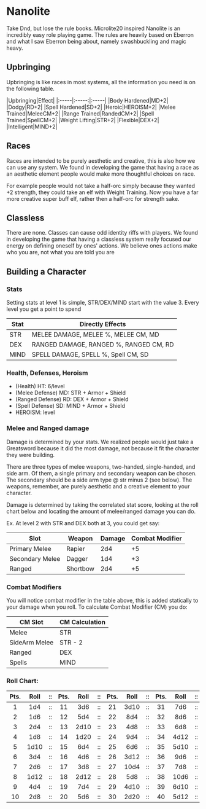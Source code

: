 # Nanolite
Take Dnd, but lose the rule books. Microlite20 inspired Nanolite is an incredibly easy role playing game.
The rules are heavily based on Eberron and what I saw Eberron being about, namely swashbuckling and magic heavy.

## Upbringing
Upbringing is like races in most systems, all the information you need is on the following table.

|Upbringing|Effect|
|:-----|:-----:|:-----|
|Body Hardened|MD+2|
|Dodgy|RD+2|
|Spell Hardened|SD+2|
|Heroic|HEROISM+2|
|Melee Trained|MeleeCM+2|
|Range Trained|RandedCM+2|
|Spell Trained|SpellCM+2|
|Weight Lifting|STR+2|
|Flexible|DEX+2|
|Intelligent|MIND+2|

## Races
Races are intended to be purely aesthetic and creative, this is also how we can use any system.
We found in developing the game that having a race as an aesthetic element people would make more thoughtful choices on race.

For example people would not take a half-orc simply because they wanted +2 strength, they could take an elf with Weight Training.
Now you have a far more creative super buff elf, rather then a half-orc for strength sake.

## Classless
There are none. Classes can cause odd identity riffs with players. 
We found in developing the game that having a classless system really focused our energy on defining oneself by ones' actions.
We believe ones actions make who you are, not what you are told you are

## Building a Character
### Stats
Setting stats at level 1 is simple, STR/DEX/MIND start with the value 3.
Every level you get a point to spend

|Stat|Directly Effects|
|-----|-----|
|STR|MELEE DAMAGE, MELEE %, MELEE CM, MD|
|DEX|RANGED DAMAGE, RANGED %, RANGED CM, RD|
|MIND|SPELL DAMAGE, SPELL %, Spell CM, SD|

### Health, Defenses, Heroism
* (Health) HT: 6/level
* (Melee Defense) MD: STR + Armor + Shield
* (Ranged Defense) RD: DEX + Armor + Shield
* (Spell Defense) SD: MIND + Armor + Shield
* HEROISM: level

### Melee and Ranged damage
Damage is determined by your stats. We realized people would just take a Greatsword because it did the most damage, not because it fit the character they were building.

There are three types of melee weapons, two-handed, single-handed, and side arm. Of them, a single primary and secondary weapon can be chosen. 
The secondary should be a side arm type @ str minus 2 (see below). The weapons, remember, are purely aesthetic and a creative element to your character.

Damage is determined by taking the correlated stat score, looking at the roll chart below and locating the amount of melee/ranged damage you can do.

Ex.
At level 2 with STR and DEX both at 3, you could get say:

|Slot|Weapon|Damage|Combat Modifier|
|-|-|-|-|
|Primary Melee|Rapier|2d4|+5|
|Secondary Melee|Dagger|1d4|+3|
|Ranged|Shortbow|2d4|+5|

### Combat Modifiers
You will notice combat modifier in the table above, this is added statically to your damage when you roll.
To calculate Combat Modifier (CM) you do:

|CM Slot|CM Calculation|
|-|-|
Melee|STR
SideArm Melee|STR - 2
Ranged|DEX
Spells|MIND


### Roll Chart:

|Pts.|Roll|::|Pts.|Roll|::|Pts.|Roll|::|Pts.|Roll|::|Pts.|Roll|::|Pts.|Roll|
|:-----:|:-----:|:-----:|:-----:|:-----:|:-----:|:-----:|:-----:|:-----:|:-----:|:-----:|:-----:|:-----:|:-----:|:-----:|:-----:|:-----:|
|1|1d4|::|11|3d6|::|21|3d10|::|31|7d6|::|41|3d20|::|51|8d12|
|2|1d6|::|12|5d4|::|22|8d4|::|32|8d6|::|42|8d8|::|52|10d10|
|3|2d4|::|13|2d10|::|23|4d8|::|33|6d8|::|43|7d10|::|53|5d20|
|4|1d8|::|14|1d20|::|24|9d4|::|34|4d12|::|44|9d8|::|54|9d12|
|5|1d10|::|15|6d4|::|25|6d6|::|35|5d10|::|45|6d12|::|55|10d12|
|6|3d4|::|16|4d6|::|26|3d12|::|36|9d6|::|46|10d8|::|56|6d20|
|7|2d6|::|17|3d8|::|27|10d4|::|37|7d8|::|47|8d10|::|57|7d20|
|8|1d12|::|18|2d12|::|28|5d8|::|38|10d6|::|48|4d20|::|58|8d20|
|9|4d4|::|19|7d4|::|29|4d10|::|39|6d10|::|49|7d12|::|59|9d20|
|10|2d8|::|20|5d6|::|30|2d20|::|40|5d12|::|50|9d10|::|60|10d20|